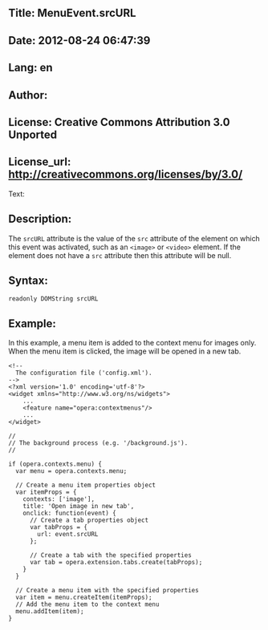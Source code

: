 Title: MenuEvent.srcURL
----
Date: 2012-08-24 06:47:39
----
Lang: en
----
Author: 
----
License: Creative Commons Attribution 3.0 Unported
----
License_url: http://creativecommons.org/licenses/by/3.0/
----
Text:

<h2>Description:</h2>

<p>The <code>srcURL</code> attribute is the value of the <code>src</code> attribute of the element on which this event was activated, such as an <code>&lt;image&gt;</code> or <code>&lt;video&gt;</code> element. If the element does not have a <code>src</code> attribute then this attribute will be null.</p>

<h2>Syntax:</h2>

<p><code>readonly DOMString srcURL</code></p>

<h2>Example:</h2>

<p>In this example, a menu item is added to the context menu for images only. When the menu item is clicked, the image will be opened in a new tab.</p>

<pre><code>&lt;!-- 
  The configuration file (&#39;config.xml&#39;).
--&gt;
&lt;?xml version=&#39;1.0&#39; encoding=&#39;utf-8&#39;?&gt;
&lt;widget xmlns=&quot;http://www.w3.org/ns/widgets&quot;&gt;
    ...
    &lt;feature name=&quot;opera:contextmenus&quot;/&gt;
    ...
&lt;/widget&gt;</code></pre>    

<pre><code>//
// The background process (e.g. &#39;/background.js&#39;). 
//

if (opera.contexts.menu) {
  var menu = opera.contexts.menu;
  
  // Create a menu item properties object
  var itemProps = {
    contexts: [&#39;image&#39;],
    title: &#39;Open image in new tab&#39;,
    onclick: function(event) {
      // Create a tab properties object
      var tabProps = {
        url: event.srcURL
      };

      // Create a tab with the specified properties
      var tab = opera.extension.tabs.create(tabProps);
    }
  }

  // Create a menu item with the specified properties
  var item = menu.createItem(itemProps);
  // Add the menu item to the context menu
  menu.addItem(item);
}</code></pre>
